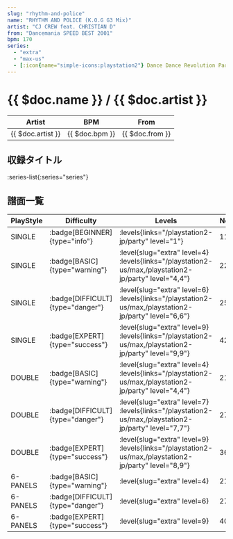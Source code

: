 ```yaml
---
slug: "rhythm-and-police"
name: "RHYTHM AND POLICE (K.O.G G3 Mix)"
artist: "CJ CREW feat. CHRISTIAN D"
from: "Dancemania SPEED BEST 2001"
bpm: 170
series:
  - "extra"
  - "max-us"
  - [:icon{name="simple-icons:playstation2"} Dance Dance Revolution Party Collection :icon{name="flag:jp-4x3"}](/playstation2-jp/party)
---
```


# {{ $doc.name }} / {{ $doc.artist }}

|Artist|BPM|From|
|------|---|----|
|{{ $doc.artist }}|{{ $doc.bpm }}|{{ $doc.from }}|

## 収録タイトル

:series-list{:series="series"}

## 譜面一覧

|PlayStyle|Difficulty|Levels|Notes|Movie|
|---------|----------|------|-----|-----|
|SINGLE| :badge[BEGINNER]{type="info"}| :levels{links="/playstation2-jp/party" level="1"}|110/0||
|SINGLE| :badge[BASIC]{type="warning"}|<div class="field is-grouped is-grouped-multiline"> :level{slug="extra" level=4} :levels{links="/playstation2-us/max,/playstation2-jp/party" level="4,4"}</div>|225/0||
|SINGLE| :badge[DIFFICULT]{type="danger"}|<div class="field is-grouped is-grouped-multiline"> :level{slug="extra" level=6} :levels{links="/playstation2-us/max,/playstation2-jp/party" level="6,6"}</div>|258/0||
|SINGLE| :badge[EXPERT]{type="success"}|<div class="field is-grouped is-grouped-multiline"> :level{slug="extra" level=9} :levels{links="/playstation2-us/max,/playstation2-jp/party" level="9,9"}</div>|420/0||
|DOUBLE| :badge[BASIC]{type="warning"}|<div class="field is-grouped is-grouped-multiline"> :level{slug="extra" level=4} :levels{links="/playstation2-us/max,/playstation2-jp/party" level="4,4"}</div>|215/0||
|DOUBLE| :badge[DIFFICULT]{type="danger"}|<div class="field is-grouped is-grouped-multiline"> :level{slug="extra" level=7} :levels{links="/playstation2-us/max,/playstation2-jp/party" level="7,7"}</div>|278/0||
|DOUBLE| :badge[EXPERT]{type="success"}|<div class="field is-grouped is-grouped-multiline"> :level{slug="extra" level=9} :levels{links="/playstation2-us/max,/playstation2-jp/party" level="8,9"}</div>|364/0||
|6-PANELS| :badge[BASIC]{type="warning"}|<div class="field is-grouped is-grouped-multiline"> :level{slug="extra" level=4}</div>|216/0||
|6-PANELS| :badge[DIFFICULT]{type="danger"}|<div class="field is-grouped is-grouped-multiline"> :level{slug="extra" level=6}</div>|278/0||
|6-PANELS| :badge[EXPERT]{type="success"}|<div class="field is-grouped is-grouped-multiline"> :level{slug="extra" level=9}</div>|400/0||
